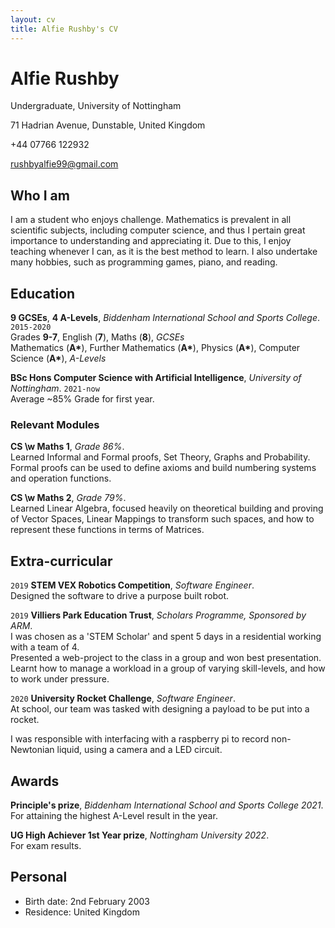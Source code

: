 ```yaml
---
layout: cv
title: Alfie Rushby's CV
---
```

# Alfie Rushby
Undergraduate, University of Nottingham

71 Hadrian Avenue, Dunstable, United Kingdom

+44 07766 122932

<div id="webaddress">
<a href="mailto: rushbyalfie99@gmail.com">rushbyalfie99@gmail.com</a>
</div>


## Who I am

I am a student who enjoys challenge. Mathematics is prevalent in all scientific subjects, including computer science,
and thus I pertain great importance to understanding and appreciating it. Due to this, I enjoy teaching whenever I can, as it is the best method to learn.
I also undertake many hobbies, such as programming games, piano, and reading. 


## Education

__9 GCSEs__, __4 A-Levels__, *Biddenham International School and Sports College*.
`2015-2020`<br>
Grades __9-7__, English (__7__), Maths (__8__), *GCSEs*<br>
Mathematics (__A\*__), Further Mathematics (__A\*__), Physics (__A\*__), Computer Science (__A\*__), *A-Levels*

__BSc Hons Computer Science with Artificial Intelligence__, *University of Nottingham*.
`2021-now` <br>
Average ~85% Grade for first year.
 
### Relevant Modules

__CS \w Maths 1__, *Grade 86%*. <br>
 Learned Informal and Formal proofs, Set Theory, Graphs and Probability. Formal proofs can be used to define axioms and build numbering systems and operation functions.

__CS \w Maths 2__, *Grade 79%*. <br>
 Learned Linear Algebra, focused heavily on theoretical building and proving of Vector Spaces, Linear Mappings to transform such spaces, and how to represent these functions in terms of Matrices.



## Extra-curricular 


`2019`
__STEM VEX Robotics Competition__, *Software Engineer*. <br>
Designed the software to drive a purpose built robot.

`2019`
__Villiers Park Education Trust__, *Scholars Programme, Sponsored by ARM*. <br>
I was chosen as a 'STEM Scholar' and spent 5 days in a residential working with a team of 4. <br>
Presented a web-project to the class in a group and won best presentation. <br>
Learnt how to manage a workload in a group of varying skill-levels, and how to work under pressure.

`2020`
__University Rocket Challenge__, *Software Engineer*. <br>
At school, our team was tasked with designing a payload to be put into a rocket. <br>

I was responsible with interfacing with a raspberry pi to record non-Newtonian liquid, using a camera and a LED circuit.

## Awards

__Principle's prize__, *Biddenham International School and Sports College 2021*. <br>
For attaining the highest A-Level result in the year.

__UG High Achiever 1st Year prize__, *Nottingham University 2022*. <br>
For exam results.

## Personal
- Birth date: 2nd February 2003
- Residence: United Kingdom

<!-- ### Footer

Last updated: May 2013 -->


